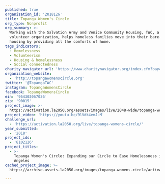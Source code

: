 ```yaml
---
published: true
organization_id: '2018126'
title: Topanga Women's Circle
org_type: Nonprofit
org_summary: >-
  Working with the Salvation Army and Venice Community Housing, TWC, a 100%
  volunteer organization, helps homeless families move into their bare-bones
  housing by providing all the comforts of home.
tags_indicators:
  - Homelessness
  - Volunteerism
  - Housing & homelessness
  - Social connectedness
charity_navigator_url: 'https://www.charitynavigator.org/index.cfm?bay=search.profile&ein=954302067'
organization_website:
  - 'http://topangawomenscircle.org'
twitter: '@TopangaTWC'
instagram: TopangaWomensCircle
facebook: TopangaWomensCircle
ein: '954302067036'
zip: '90015'
project_image: >-
  https://activation.la2050.org/assets/images/live/2048-wide/topanga-womens-circle.jpg
project_video: 'https://youtu.be/9lVdk4emJ-M'
challenge_url:
  - 'https://activation.la2050.org/live/topanga-womens-circle/'
year_submitted:
  - '2018'
project_ids:
  - '8102126'
project_titles:
  - >-
    Topanga Women's Circle: Expanding our Circle to Ease Homelessness in Los
    Angeles
cached_project_image: >-
  https://archive-assets.la2050.org/images/topanga-womens-circle/activation.la2050.org/assets/images/live/2048-wide/topanga-womens-circle.jpg

---
```

